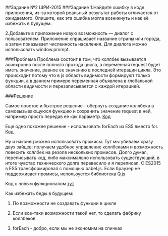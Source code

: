 ##Задание №2 ШРИ-2015
###Задание
1.Найдите ошибку в коде приложения, из-за которой реальный результат работы отличается от ожидаемого.
Опишите, как эта ошибка могла возникнуть и как её избежать в будущем.

2.Добавьте в приложение новую возможность — диалог с пользователем.
Приложение спрашивает название страны или города, а затем показывает численность населения. Для диалога можно использовать window.prompt.

###Проблема
Проблема состоит в том, что коллбек вызывается асинхронно после полного прохода цикла, а переменная request будет иметь значение,
равное ее значению в последней итерации цикла. Это происходит потому что в js область видимости формируют только функции,
а в данном примере переменная объявлена в глобальной области видимости и перезаписывается с каждой итерацией.

###Решение

Самое простое и быстрое решение - обернуть создание коллбека в самовызывающуюся функцию и сохранить значение request в ней,
например просто передав ее как параметр. [Код](https://github.com/DmitryDorofeev/population/blob/simple-solution/shri.js)

Еще одно похожее решение - использовать forEach из ES5 вместо for. [Код](https://github.com/DmitryDorofeev/population/blob/foreach/shri.js)

Ну и наконец можно использовать промисы. Тут мы убиваем сразу двух зайцев: получаем удобное управление коллбеками и возможность повесить
коллбек на резолв нескольких промисов. Долго думал, переписывать код, либо максимально использовать существующий,
в итоге чувство технического долга перевесило и я переписал. С ES2015 в ES5 трансформировал с помощью babel.js. Если браузер не поддерживает промисы,
используется библиотека Q.js

Код с новым функционалом [тут](https://github.com/DmitryDorofeev/population/blob/master/shri.js)

Как избежать беды в будущем:

1. По возможности не создавать функции в цикле

2. Если все-таки возможности такой нет, то сделать фабрику коллбеков

3. forEach - добро, если мы не экономим на спичках
